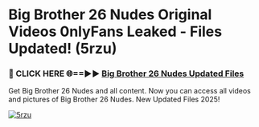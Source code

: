 # Big Brother 26 Nudes Original Videos 0nlyFans Leaked - Files Updated! (5rzu)

<h3>🔴 CLICK HERE 🌐==►► <a href="https://tinyurl.com/5h6xmrr3" rel="nofollow">Big Brother 26 Nudes Updated Files</a></h3>

Get Big Brother 26 Nudes and all content. Now you can access all videos and pictures of Big Brother 26 Nudes. New Updated Files 2025!

[![5rzu](https://i.imgur.com/KVD873Z.gif)](https://tinyurl.com/5h6xmrr3)
